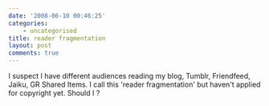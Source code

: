 ```yaml
---
date: '2008-06-10 00:46:25'
categories:
    - uncategorised
title: reader fragmentation
layout: post
comments: true
---
```

I suspect I have different audiences reading my blog, Tumblr,
Friendfeed, Jaiku, GR Shared Items. I call this 'reader fragmentation'
but haven't applied for copyright yet. Should I ?
